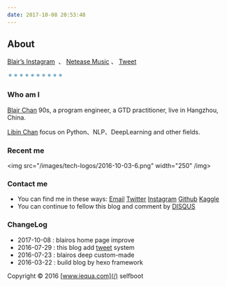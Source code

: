 ```yaml
---
date: 2017-10-08 20:53:48
---
```


<style>
p + p {
        display: inline;
}
</style>

<!--img {
        display: block !important;
        margin-left: 100px !important;
}-->

<!--a {
        border: none;
}-->

## About

[Blair’s Instagram][ins]&nbsp; 、&nbsp;[Netease Music][wangyiyun]&nbsp;、&nbsp;[Tweet][tweet]

<img src=/images/tw/main-progress-blue-dot.gif style="box-shadow:none; margin:0;height:16px">

[ins]: https://www.instagram.com/blair101v/
[wangyiyun]: https://music.163.com/#/my/m/music/playlist?id=942623425
[tweet]: /tweet

### Who am I

<a class="article-myself" href="/"> Blair Chan</a> 90s, a program engineer, a GTD practitioner, live in Hangzhou, China.

<a class="article-myself" href="/tweet"> Libin Chan</a> focus on Python、NLP、DeepLearning and other fields.

<!--<a class="article-myself" href="/">  Libin Chan</a>-->

### Recent me

<!-- <img src="/images/tech-logos/2016-10-03-6.png" width="250"  style="margin-left:100px;" /img> -->

<img src="/images/tech-logos/2016-10-03-6.png" width="250" /img>

### Contact me

- You can find me in these ways: <a class="article-myEmail" href="mailto:blair.values@gmail.com">  Email</a> <!--<a class="article-myFacebook" href="https://www.facebook.com/"> Facebook</a>--> <a class="article-myTwitter" href="https://twitter.com/blair101v">  Twitter</a> <a class="article-myInstagram" href="https://www.instagram.com/blair101v/"> Instagram</a> <a class="article-myGithub" href="https://github.com/blair101"> Github</a> <a class="article-myKaggle" href="https://www.kaggle.com/blairchan"> Kaggle</a> <!--<a class="article-mySegmentfault" href="https://www.stackoverflow.com"> Stackoverflow</a>-->
- You can continue to fellow this blog and comment by [DISQUS](https://disqus.com/)

### ChangeLog

- 2017-10-08 : blairos home page improve
- 2016-07-29 : this blog add [tweet][tw] system
- 2016-07-23 : blairos deep custom-made
- 2016-03-22 : build blog by hexo framework

Copyright © 2016 [www.iequa.com](/) selfboot

[1]: /images/tech-logos/2016-10-03-6.png
[tw]: /tweet



